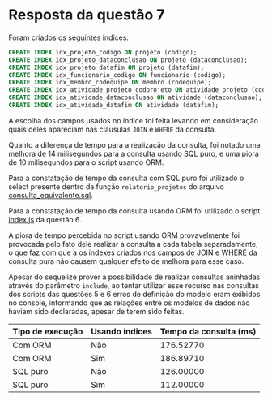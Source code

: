 # Resposta da questão 7

Foram criados os seguintes indíces:

```sql
CREATE INDEX idx_projeto_codigo ON projeto (codigo);
CREATE INDEX idx_projeto_dataconclusao ON projeto (dataconclusao);
CREATE INDEX idx_projeto_datafim ON projeto (datafim);
CREATE INDEX idx_funcionario_codigo ON funcionario (codigo);
CREATE INDEX idx_membro_codequipe ON membro (codequipe);
CREATE INDEX idx_atividade_projeto_codprojeto ON atividade_projeto (codprojeto);
CREATE INDEX idx_atividade_dataconclusao ON atividade (dataconclusao);
CREATE INDEX idx_atividade_datafim ON atividade (datafim);
```

A escolha dos campos usados no índice foi feita levando em consideração quais
deles apareciam nas cláusulas `JOIN` e `WHERE` da consulta.

Quanto a diferença de tempo para a realização da consulta, foi notado uma
melhora de 14 milisegundos para a consulta usando SQL puro, e uma piora de 10
milisegundos para o script usando ORM.

Para a constatação de tempo da consulta com SQL puro foi utilizado o select
presente dentro da função `relatorio_projetos` do arquivo
[consulta_equivalente.sql](./questao05/consulta_quivalente.sql).

Para a constatação de tempo da consulta usando ORM foi utilizado o script
[index.js](./questao06/index.js) da questão 6.

A piora de tempo percebida no script usando ORM provavelmente foi provocada pelo
fato dele realizar a consulta a cada tabela separadamente, o que faz com que a
os indexes criados nos campos de JOIN e WHERE da consulta pura não causem
qualquer efeito de melhora para esse caso.

Apesar do sequelize prover a possibilidade de realizar consultas aninhadas
através do parâmetro `include`, ao tentar utilizar esse recurso nas consultas
dos scripts das questões 5 e 6 erros de definição do modelo eram exibidos no
console, informando que as relações entre os modelos de dados não haviam sido
declaradas, apesar de terem sido feitas.

| Tipo de execução | Usando índices | Tempo da consulta (ms) |
| ---------------- | -------------- | ---------------------- |
| Com ORM          | Não            | 176.52770              |
| Com ORM          | Sim            | 186.89710              |
| SQL puro         | Não            | 126.00000              |
| SQL puro         | Sim            | 112.00000              |

